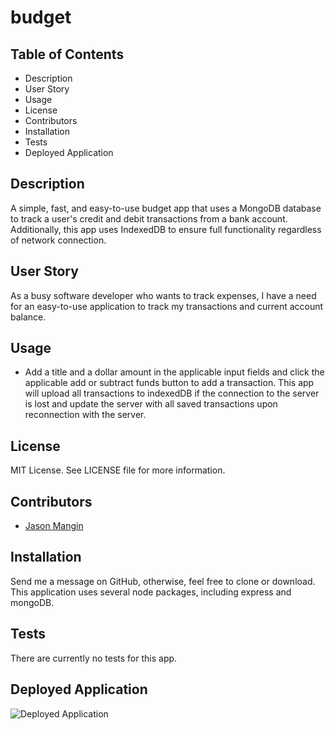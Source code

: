 # budget

## **Table of Contents**

* Description
* User Story
* Usage
* License
* Contributors
* Installation
* Tests
* Deployed Application

## **Description**

A simple, fast, and easy-to-use budget app that uses a MongoDB database to track a user's credit and debit transactions from a bank account. Additionally, this app uses IndexedDB to ensure full functionality regardless of network connection.

## **User Story**

As a busy software developer who wants to track expenses, I have a need for an easy-to-use application to track my transactions and current account balance.

## **Usage**

* Add a title and a dollar amount in the applicable input fields and click the applicable add or subtract funds button to add a transaction. This app will upload all transactions to indexedDB if the connection to the server is lost and update the server with all saved transactions upon reconnection with the server.

## **License**

MIT License. See LICENSE file for more information.

## **Contributors**

* [Jason Mangin](https://github.com/Jollyrgr83)

## **Installation**

Send me a message on GitHub, otherwise, feel free to clone or download. This application uses several node packages, including express and mongoDB.

## **Tests**

There are currently no tests for this app.

## **Deployed Application**

![Deployed Application](https://floating-taiga-47773.herokuapp.com/)
